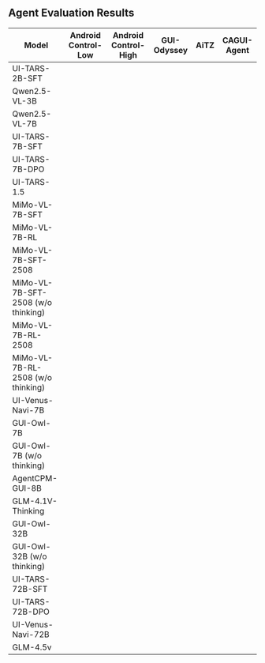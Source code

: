 ## Agent Evaluation Results

| Model                              | Android Control-Low | Android Control-High | GUI-Odyssey | AiTZ | CAGUI-Agent |
|------------------------------------|---------------------|----------------------|-------------|------|-------------|
| UI-TARS-2B-SFT                     |                     |                      |             |      |             |
| Qwen2.5-VL-3B                      |                     |                      |             |      |             |
| Qwen2.5-VL-7B                      |                     |                      |             |      |             |
| UI-TARS-7B-SFT                     |                     |                      |             |      |             |
| UI-TARS-7B-DPO                     |                     |                      |             |      |             |
| UI-TARS-1.5                        |                     |                      |             |      |             |
| MiMo-VL-7B-SFT                     |                     |                      |             |      |             |
| MiMo-VL-7B-RL                      |                     |                      |             |      |             |
| MiMo-VL-7B-SFT-2508                |                     |                      |             |      |             |
| MiMo-VL-7B-SFT-2508 (w/o thinking) |                     |                      |             |      |             |
| MiMo-VL-7B-RL-2508                 |                     |                      |             |      |             |
| MiMo-VL-7B-RL-2508 (w/o thinking)  |                     |                      |             |      |             |
| UI-Venus-Navi-7B                   |                     |                      |             |      |             |
| GUI-Owl-7B                         |                     |                      |             |      |             |
| GUI-Owl-7B (w/o thinking)          |                     |                      |             |      |             |
| AgentCPM-GUI-8B                    |                     |                      |             |      |             |
| GLM-4.1V-Thinking                  |                     |                      |             |      |             |
| GUI-Owl-32B                        |                     |                      |             |      |             |
| GUI-Owl-32B (w/o thinking)         |                     |                      |             |      |             |
| UI-TARS-72B-SFT                    |                     |                      |             |      |             |
| UI-TARS-72B-DPO                    |                     |                      |             |      |             |
| UI-Venus-Navi-72B                  |                     |                      |             |      |             |
| GLM-4.5v                           |                     |                      |             |      |             |
